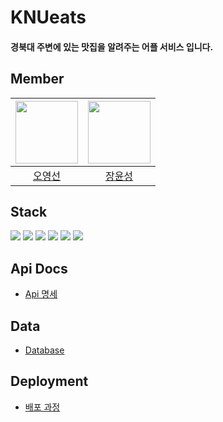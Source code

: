 # KNUeats
#### 경북대 주변에 있는 맛집을 알려주는 어플 서비스 입니다.
## Member 
| [<img src="https://avatars.githubusercontent.com/u/63745627?v=4" width="100px">](https://github.com/kasterra) | [<img src="https://github.com/JangYunSeong.png" width="100px">](https://github.com/JangYunSeong) |
| :--------------------------------------------------------------------------------------: | :----------------------------------------------------------------------------------------------: |
|                          [오영선](https://github.com/oyoungsun)                           |                            [장윤성](https://github.com/JangYunSeong)                             |
## Stack
<img src="https://img.shields.io/badge/java-007396?style=for-the-badge&logo=java&logoColor=white"> <img src="https://img.shields.io/badge/spring-6DB33F?style=for-the-badge&logo=spring&logoColor=white">
<img src="https://img.shields.io/badge/springboot-6DB33F?style=for-the-badge&logo=springboot&logoColor=white">
<img src="https://img.shields.io/badge/python-3776AB?style=for-the-badge&logo=python&logoColor=white">
<img src="https://img.shields.io/badge/mysql-4479A1?style=for-the-badge&logo=mysql&logoColor=white">
<img src="https://img.shields.io/badge/amazonaws-232F3E?style=for-the-badge&logo=amazonaws&logoColor=white">

## Api Docs
- [Api 명세](https://github.com/GDSC-KNU/KNUeats-Backend/wiki/Api-Docs)

## Data
- [Database](https://github.com/GDSC-KNU/KNUeats-Backend/tree/master/python#readme)

## Deployment
- [배포 과정](https://github.com/GDSC-KNU/KNUeats-Backend/wiki/deployment)
